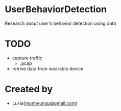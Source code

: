 # UserBehaviorDetection
Research about user's behavior detection using data

# TODO
- capture traffic
  - .pcap
- retrive data from wearable device

# Created by
- LuHa(munhyunsu@gmail.com)
